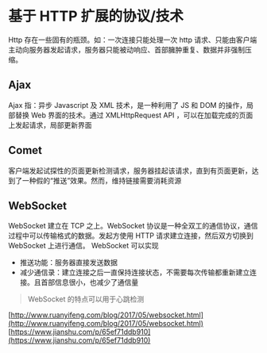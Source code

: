 # 基于 HTTP 扩展的协议/技术
Http 存在一些固有的瓶颈。如：一次连接只能处理一次 http 请求、只能由客户端主动向服务器发起请求，服务器只能被动响应、首部臃肿重复、数据并非强制压缩。

## Ajax
Ajax 指：异步 Javascript 及 XML 技术，是一种利用了 JS 和 DOM 的操作，局部替换 Web 界面的技术。通过 XMLHttpRequest API ，可以在加载完成的页面上发起请求，局部更新界面

## Comet
客户端发起试探性的页面更新检测请求，服务器挂起该请求，直到有页面更新，达到了一种假的“推送”效果。然而，维持链接需要消耗资源

## WebSocket
WebSocket 建立在 TCP 之上。WebSocket 协议是一种全双工的通信协议，通信过程中可以传输格式的数据。发起方使用 HTTP 请求建立连接，然后双方切换到 WebSocket 上进行通信。
WebSocket 可以实现
+ 推送功能：服务器直接发送数据
+ 减少通信录：建立连接之后一直保持连接状态，不需要每次传输都重新建立连接。且首部信息很小，也减少了通信量

> WebSocket 的特点可以用于心跳检测

[http://www.ruanyifeng.com/blog/2017/05/websocket.html](http://www.ruanyifeng.com/blog/2017/05/websocket.html)
[https://www.jianshu.com/p/65ef71ddb910](https://www.jianshu.com/p/65ef71ddb910)
